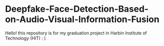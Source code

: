 # Deepfake-Face-Detection-Based-on-Audio-Visual-Information-Fusion
Hello! this repository is for my graduation project in Harbin Institute of Technology (HIT)        : )
